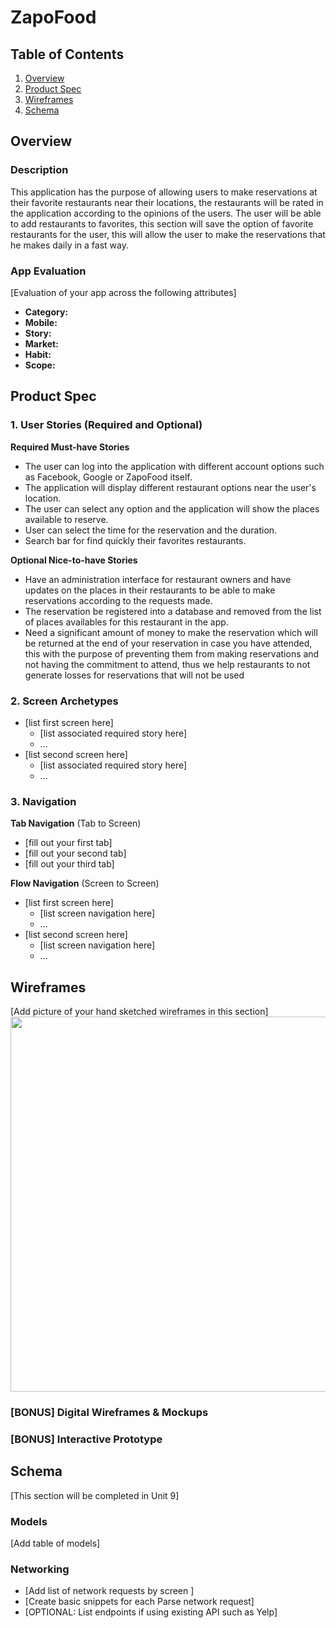 # ZapoFood

## Table of Contents
1. [Overview](#Overview)
1. [Product Spec](#Product-Spec)
1. [Wireframes](#Wireframes)
2. [Schema](#Schema)

## Overview
### Description
This application has the purpose of allowing users to make reservations at their favorite restaurants near their locations, the restaurants will be rated in the application according to the opinions of the users.
The user will be able to add restaurants to favorites, this section will save the option of favorite restaurants for the user, this will allow the user to make the reservations that he makes daily in a fast way.

### App Evaluation
[Evaluation of your app across the following attributes]
- **Category:**
- **Mobile:**
- **Story:**
- **Market:**
- **Habit:**
- **Scope:**

## Product Spec

### 1. User Stories (Required and Optional)

**Required Must-have Stories**

* The user can log into the application with different account options such as Facebook, Google or ZapoFood itself. 
* The application will display different restaurant options near the user's location.
* The user can select any option and the application will show the places available to reserve.
* User can select the time for the reservation and the duration.
* Search bar for find quickly their favorites restaurants.

**Optional Nice-to-have Stories**

* Have an administration interface for restaurant owners and have updates on the places in their restaurants to be able to make reservations according to the requests made.
* The reservation be registered into a database and removed from the list of places availables for this restaurant in the app.
* Need a significant amount of money to make the reservation which will be returned at the end of your reservation in case you have attended, this with the purpose of preventing them from making reservations and not having the commitment to attend, thus we help restaurants to not generate losses for reservations that will not be used

### 2. Screen Archetypes

* [list first screen here]
   * [list associated required story here]
   * ...
* [list second screen here]
   * [list associated required story here]
   * ...

### 3. Navigation

**Tab Navigation** (Tab to Screen)

* [fill out your first tab]
* [fill out your second tab]
* [fill out your third tab]

**Flow Navigation** (Screen to Screen)

* [list first screen here]
   * [list screen navigation here]
   * ...
* [list second screen here]
   * [list screen navigation here]
   * ...

## Wireframes
[Add picture of your hand sketched wireframes in this section]
<img src="YOUR_WIREFRAME_IMAGE_URL" width=600>

### [BONUS] Digital Wireframes & Mockups

### [BONUS] Interactive Prototype

## Schema 
[This section will be completed in Unit 9]
### Models
[Add table of models]
### Networking
- [Add list of network requests by screen ]
- [Create basic snippets for each Parse network request]
- [OPTIONAL: List endpoints if using existing API such as Yelp]
